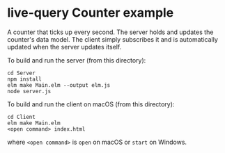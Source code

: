 # live-query Counter example

A counter that ticks up every second. The server holds and updates the counter's data model.  The client simply subscribes it and is automatically updated when the server updates itself.

To build and run the server (from this directory):
```
cd Server
npm install
elm make Main.elm --output elm.js
node server.js
```

To build and run the client on macOS (from this directory):
```
cd Client
elm make Main.elm
<open command> index.html
```
where `<open command>` is `open` on macOS or `start` on Windows.